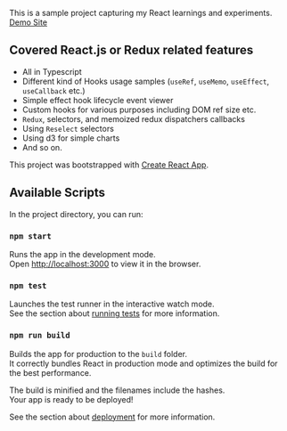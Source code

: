 This is a sample project capturing my React learnings and experiments. [Demo Site](https://sidecus.github.io/reactstudy/)

## Covered React.js or Redux related features
* All in Typescript
* Different kind of Hooks usage samples (```useRef```, ```useMemo```, ```useEffect```, ```useCallback``` etc.)
* Simple effect hook lifecycle event viewer
* Custom hooks for various purposes including DOM ref size etc.
* ```Redux```, selectors, and memoized redux dispatchers callbacks
* Using ```Reselect``` selectors
* Using d3 for simple charts
* And so on.

This project was bootstrapped with [Create React App](https://github.com/facebook/create-react-app).

## Available Scripts

In the project directory, you can run:

### `npm start`

Runs the app in the development mode.<br>
Open [http://localhost:3000](http://localhost:3000) to view it in the browser.

### `npm test`

Launches the test runner in the interactive watch mode.<br>
See the section about [running tests](https://facebook.github.io/create-react-app/docs/running-tests) for more information.

### `npm run build`

Builds the app for production to the `build` folder.<br>
It correctly bundles React in production mode and optimizes the build for the best performance.

The build is minified and the filenames include the hashes.<br>
Your app is ready to be deployed!

See the section about [deployment](https://facebook.github.io/create-react-app/docs/deployment) for more information.
